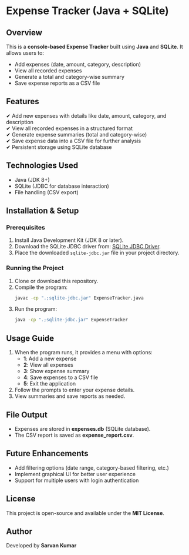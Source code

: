 # Expense Tracker (Java + SQLite)

## Overview
This is a **console-based Expense Tracker** built using **Java** and **SQLite**. It allows users to:
- Add expenses (date, amount, category, description)
- View all recorded expenses
- Generate a total and category-wise summary
- Save expense reports as a CSV file

## Features
✔ Add new expenses with details like date, amount, category, and description  
✔ View all recorded expenses in a structured format  
✔ Generate expense summaries (total and category-wise)  
✔ Save expense data into a CSV file for further analysis  
✔ Persistent storage using SQLite database  

## Technologies Used
- Java (JDK 8+)
- SQLite (JDBC for database interaction)
- File handling (CSV export)

## Installation & Setup
### Prerequisites
1. Install Java Development Kit (JDK 8 or later).
2. Download the SQLite JDBC driver from: [SQLite JDBC Driver](https://github.com/xerial/sqlite-jdbc).
3. Place the downloaded `sqlite-jdbc.jar` file in your project directory.

### Running the Project
1. Clone or download this repository.
2. Compile the program:
   ```sh
   javac -cp ".;sqlite-jdbc.jar" ExpenseTracker.java
   ```
3. Run the program:
   ```sh
   java -cp ".;sqlite-jdbc.jar" ExpenseTracker
   ```

## Usage Guide
1. When the program runs, it provides a menu with options:
   - **1**: Add a new expense
   - **2**: View all expenses
   - **3**: Show expense summary
   - **4**: Save expenses to a CSV file
   - **5**: Exit the application
2. Follow the prompts to enter your expense details.
3. View summaries and save reports as needed.

## File Output
- Expenses are stored in **expenses.db** (SQLite database).
- The CSV report is saved as **expense_report.csv**.

## Future Enhancements
- Add filtering options (date range, category-based filtering, etc.)
- Implement graphical UI for better user experience
- Support for multiple users with login authentication

## License
This project is open-source and available under the **MIT License**.

## Author
Developed by **Sarvan Kumar**

